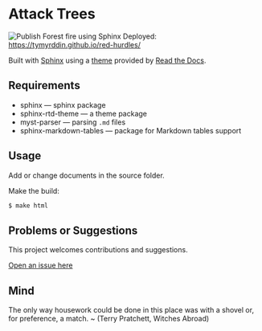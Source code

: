 # Attack Trees

![Publish Forest fire using Sphinx](https://github.com/tymyrddin/red-hurdles/workflows/Publish%20Forest%20fire%20using%20Sphinx/badge.svg?branch=main)
 Deployed: https://tymyrddin.github.io/red-hurdles/

Built with [Sphinx](https://www.sphinx-doc.org) using a [theme](https://github.com/readthedocs/sphinx_rtd_theme) provided
by [Read the Docs](https://readthedocs.org/).

## Requirements

* sphinx — sphinx package
* sphinx-rtd-theme — a theme package
* myst-parser — parsing `.md` files
* sphinx-markdown-tables — package for Markdown tables support

## Usage

Add or change documents in the source folder.

Make the build:
```bash
$ make html
```

## Problems or Suggestions

This project welcomes contributions and suggestions. 

[Open an issue here](https://github.com/tymyrddin/red-hurdles/issues)

## Mind

The only way housework could be done in this place was with a shovel or, for preference, a match. ~ (Terry Pratchett, Witches Abroad)
